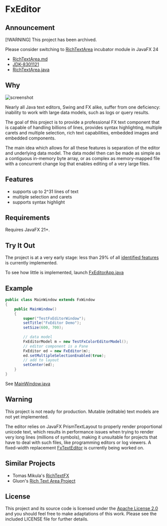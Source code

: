 # FxEditor

## Announcement

[!WARNING] This project has been archived.

Please consider switching to
[RichTextArea](https://github.com/andy-goryachev-oracle/Test/blob/main/doc/RichTextArea/RichTextArea.md)
incubator module in JavaFX 24

- [RichTextArea.md](https://github.com/andy-goryachev-oracle/Test/blob/main/doc/RichTextArea/RichTextArea.md)
- [JDK-8301121](https://bugs.openjdk.org/browse/JDK-8301121)
- [RichTextArea.java](https://github.com/openjdk/jfx/blob/master/modules/jfx.incubator.richtext/src/main/java/jfx/incubator/scene/control/richtext/RichTextArea.java)


## Why ##

![screenshot](https://github.com/andy-goryachev/FxEditor/blob/master/doc/screenshot.png)

Nearly all Java text editors, Swing and FX alike, suffer from one deficiency: inability to work with large 
data models, such as logs or query results.

The goal of this project is to provide a professional FX text component that is capable of handling billions of 
lines, provides syntax highlighting, multiple carets and multiple selection, rich text capabilities,
embedded images and embedded components.

The main idea which allows for all these features is separation of the editor and underlying data model.
The data model then can be made as simple as a contiguous in-memory byte array, or as complex as memory-mapped 
file with a concurrent change log that enables editing of a very large files.


## Features

* supports up to 2^31 lines of text
* multiple selection and carets
* supports syntax highlight


## Requirements

Requires JavaFX 21+.
 

## Try It Out ##

The project is at a very early stage: less than 29% of all 
[identified features](https://github.com/andy-goryachev/FxEditor/blob/master/FxEditor%20Feature%20Matrix.xlsx)
is currently implemented. 

To see how little is implemented, launch 
[FxEditorApp.java](https://github.com/andy-goryachev/FxEditor/blob/master/src/demo/edit/FxEditorApp.java)



## Example

```java
public class MainWindow extends FxWindow
{
	public MainWindow()
	{
		super("TestFxEditorWindow");
		setTitle("FxEditor Demo");
		setSize(600, 700);
		
		// data model
		FxEditorModel m = new TestFxColorEditorModel();
		// editor component is a Pane
		FxEditor ed = new FxEditor(m);
		ed.setMultipleSelectionEnabled(true);
		// add to layout		
		setCenter(ed);
	}
}
```

See [MainWindow.java](https://github.com/andy-goryachev/FxEditor/blob/master/src/demo/edit/MainWindow.java)


## Warning

This project is not ready for production.  Mutable (editable) text models are not yet implemented.

The editor relies on JavaFX PrismTextLayout to properly render proportional unicode text, which results in
performance issues when trying to render very long lines (millions of symbols), making it unsuitable for
projects that have to deal with such files, like programming editors or log viewers.  A fixed-width replacement
[FxTextEditor](https://github.com/andy-goryachev/FxTextEditor) is currently being worked on.


## Similar Projects

- Tomas Mikula's [RichTextFX](https://github.com/TomasMikula/RichTextFX)
- Gluon's [Rich Text Area Project](https://github.com/gluonhq/rich-text-area)



## License

This project and its source code is licensed under the [Apache License 2.0](http://www.apache.org/licenses/LICENSE-2.0) and you should feel free to make adaptations of this work. Please see the included LICENSE file for further details.


